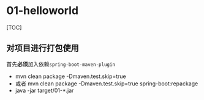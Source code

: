 # 01-helloworld

[TOC]

## 对项目进行打包使用

首先**必须**加入依赖`spring-boot-maven-plugin`

* mvn clean package -Dmaven.test.skip=true
* 或者 mvn clean package -Dmaven.test.skip=true spring-boot:repackage
* java -jar target/01-*.jar

